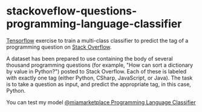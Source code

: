 # stackoveflow-questions-programming-language-classifier


[Tensorflow](https://www.tensorflow.org) exercise to train a multi-class classifier to predict the tag of a programming question on [Stack Overflow](https://stackoverflow.com).

A dataset has been prepared to use containing the body of several thousand programming questions (for example, "How can sort a dictionary 
by value in Python?") posted to Stack Overflow. Each of these is labeled with exactly one tag (either Python, CSharp, JavaScript, or Java). 
The task is to take a question as input, and predict the appropriate tag, in this case, Python.

You can test my model [@miamarketplace Programming Language Classifier](https://miamarketplace.com/apps/Qvaj0J05Co93Jol4vM31bzPg90ol5ihueZBz6QXWET2v)
